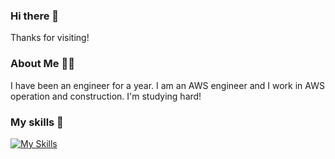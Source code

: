### Hi there 👋

Thanks for visiting!

### About Me 🧑‍💻

I have been an engineer for a year.
I am an AWS engineer and I work in AWS operation and construction.
I'm studying hard!

### My skills 💪
[![My Skills](https://skillicons.dev/icons?i=linux,aws,vscode,docker,git,github,html,css,js,figma,react&theme=light)](https://skillicons.dev)

<!--
**yokoshun23/yokoshun23** is a ✨ _special_ ✨ repository because its `README.md` (this file) appears on your GitHub profile.

Here are some ideas to get you started:

- 🔭 I’m currently working on ...
- 🌱 I’m currently learning ...
- 👯 I’m looking to collaborate on ...
- 🤔 I’m looking for help with ...
- 💬 Ask me about ...
- 📫 How to reach me: ...
- 😄 Pronouns: ...
- ⚡ Fun fact: ...
-->
